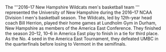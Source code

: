 The '''2016–17 New Hampshire Wildcats men's basketball team ''' represented the University of New Hampshire during the 2016–17 NCAA Division I men's basketball season. The Wildcats, led by 12th-year head coach Bill Herrion, played their home games at Lundholm Gym in Durham, New Hampshire as members of the America East Conference. They finished the season 20–12, 10–6 in America East play to finish in a tie for third place. As the No. 4 seed in the America East Tournament, they defeated UMBC in the quarterfinals before losing to Vermont in the semifinals.
